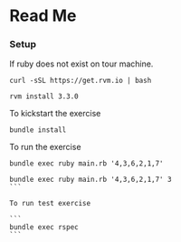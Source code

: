 

# Read Me

### Setup

If ruby does not exist on tour machine.
```
curl -sSL https://get.rvm.io | bash

rvm install 3.3.0
```

To kickstart the exercise

```
bundle install
```

To run the exercise

```
bundle exec ruby main.rb '4,3,6,2,1,7'
```
````
bundle exec ruby main.rb '4,3,6,2,1,7' 3
```

To run test exercise

```
bundle exec rspec
```